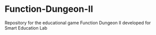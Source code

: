 # Function-Dungeon-II
Repository for the educational game Function Dungeon II developed for Smart Education Lab
